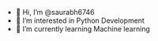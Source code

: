 - 👋 Hi, I’m @saurabh6746
- 👀 I’m interested in Python Development
- 🌱 I’m currently learning Machine learning


<!---
saurabh6746/saurabh6746 is a ✨ special ✨ repository because its `README.md` (this file) appears on your GitHub profile.
You can click the Preview link to take a look at your changes.
--->
